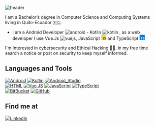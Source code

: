 ![header](https://capsule-render.vercel.app/api?type=waving&reversal=true&height=300&color=5177c0&text=Carlos%20David%20Taipe&fontColor=ffffff&fontSize=50&fontAlign=72&fontAlignY=40&desc=Android%20%20and%20Web%20Developer&descAlign=82&descAlignY=55)
<!-- ## **👋 Hey, My name is Carlos David Taipe **-->

<!--<img align="center" alt="banner" src="baner_two.jpg"/>-->

I am a Bachelor’s degree in Computer Science and Computing Systems living in Quito-Ecuador 🇪🇨.

* I am a Android Developer <img src="https://www.vectorlogo.zone/logos/android/android-icon.svg" alt="android" width="17" height="17"/> - Kotlin <img src="https://www.vectorlogo.zone/logos/kotlinlang/kotlinlang-icon.svg" alt="kotlin" width="15" height="15"/> , as a web developer I use Vue.Js <img src="https://www.vectorlogo.zone/logos/vuejs/vuejs-icon.svg" alt="vuejs" width="17" height="17"/>, JavaScript <img src="https://raw.githubusercontent.com/devicons/devicon/master/icons/javascript/javascript-original.svg" alt="javascript" width="17" height="17"/> and TypeScript <img src="https://raw.githubusercontent.com/devicons/devicon/master/icons/typescript/typescript-original.svg" alt="typescript" width="17" height="17"/> 

I'm Interested in cybersecurity and Ethical Hacking 🕵️‍♂️, in my free time search a notice or post on security to keep myself informed.

## **Languages and Tools**
<!--
![Python](https://img.shields.io/badge/-Python-3776AB?style=for-the-badge&logo=python&logoColor=white)
-->
[![Android](https://img.shields.io/badge/Android-3DDC84?style=for-the-badge&logo=android&logoColor=white&labelColor=101010)]()
[![Kotlin](https://img.shields.io/badge/Kotlin-0095D5?style=for-the-badge&logo=kotlin&logoColor=white&labelColor=101010)]()
[![Android_Studio](https://img.shields.io/badge/Android_Studio-3DDC84?style=for-the-badge&logo=android-studio&logoColor=white&labelColor=101010)]()
</br>
[![HTML](https://img.shields.io/badge/-HTML-E34F26?style=for-the-badge&logo=HTML5&logoColor=white&labelColor=101010)]()
[![Vue,JS](https://img.shields.io/badge/-Vue.JS-4FC08D?style=for-the-badge&logo=vue.js&logoColor=white&labelColor=101010)]()
[![JavaScript](https://img.shields.io/badge/JavaScript-F7DF1E.svg?style=for-the-badge&logo=JavaScript&logoColor=white&labelColor=101010)]()
[![TypeScript](https://img.shields.io/badge/-TypeScript-3178C6?style=for-the-badge&logo=typescript&logoColor=white&labelColor=101010)]()
</br>
[![BitBucket](https://img.shields.io/badge/-BitBucket-0052CC?style=for-the-badge&logo=bitbucket&logoColor=white&labelColor=101010)]()
[![GitHub](https://img.shields.io/badge/-GitHub-181717?style=for-the-badge&logo=github&logoColor=white&labelColor=101010)]()


## Find me at
[![LinkedIn](https://img.shields.io/badge/LinkedIn-0077B5?style=for-the-badge&logo=linkedin&logoColor=white&labelColor=101010)](https://linkedin.com/in/CarlosTaipe9025)
